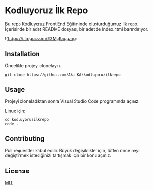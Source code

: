 # Kodluyoruz İlk Repo
Bu repo [Kodluyoruz](https://kodluyoruz.org/) Front End Eğitiminde oluşturduğumuz ilk repo. İçerisinde bir adet README dosyası, bir adet de index.html barındırıyor.

!(https://i.imgur.com/E2MgEaq.png)

## Installation
Öncelikle projeyi clonelayın. 

```
git clone https://github.com/AkifKA/kodluyoruzilkrepo
```

## Usage
Projeyi cloneladıktan sonra Visual Studio Code programında açınız.

Linux için:

```
cd kodluyoruzilkrepo
code .
```

## Contributing
Pull requestler kabul edilir. Büyük değişiklikler için, lütfen önce neyi değiştirmek istediğinizi tartışmak için bir konu açınız.

## License
[MIT](https://choosealicense.com/licenses/mit)
